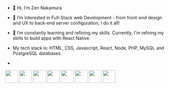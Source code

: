 - 👋 Hi, I’m Zen Nakamura  
- 👀 I’m interested in Full-Stack web Development - from front-end design and UX to back-end server configuration, I do it all!
- 🌱 I’m constantly learning and refining my skills. Currently, I'm refning my skills to build apps with React Native.

- My tech stack is: HTML, CSS, Javascript, React, Node, PHP, MySQL and PostgreSQL databases.
- 
<img src="https://cdn.jsdelivr.net/gh/devicons/devicon/icons/html5/html5-original-wordmark.svg" height="40" width="40"/> <img src="https://cdn.jsdelivr.net/gh/devicons/devicon/icons/css3/css3-original.svg" height="40" width="40" /> <img src="https://cdn.jsdelivr.net/gh/devicons/devicon/icons/bootstrap/bootstrap-original-wordmark.svg" height="40" width="40"/> <img src="https://cdn.jsdelivr.net/gh/devicons/devicon/icons/javascript/javascript-original.svg" height="40" width="40"/>  <img src="https://cdn.jsdelivr.net/gh/devicons/devicon/icons/nodejs/nodejs-original-wordmark.svg" height="40" width="40"/> <img src="https://cdn.jsdelivr.net/gh/devicons/devicon/icons/php/php-plain.svg" height="40" width="40"/> <img src="https://cdn.jsdelivr.net/gh/devicons/devicon/icons/mysql/mysql-original.svg" height="40" width="40"/> <img src="https://cdn.jsdelivr.net/gh/devicons/devicon/icons/postgresql/postgresql-original-wordmark.svg" height="40" width="40"/> 
          
                
<!---
spookyWalrus/spookyWalrus is a ✨ special ✨ repository because its `README.md` (this file) appears on your GitHub profile.
You can click the Preview link to take a look at your changes.
--->
